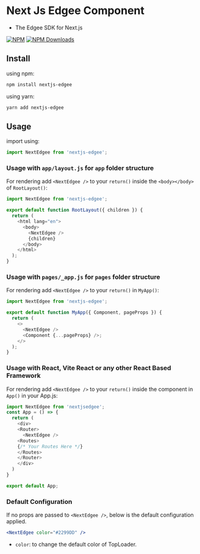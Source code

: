 # Next Js Edgee Component

- The Edgee SDK for Next.js

[![NPM](https://img.shields.io/badge/NPM-%23CB3837.svg?style=for-the-badge&logo=npm&logoColor=white)](https://www.npmjs.com/package/nextjs-toploader)
[![NPM Downloads](https://img.shields.io/npm/dm/nextjs-toploader?&style=flat-square)](https://www.npmjs.com/package/nextjs-toploader)

## Install

using npm:

```bash
npm install nextjs-edgee
```

using yarn:

```bash
yarn add nextjs-edgee
```

## Usage

import using:

```js
import NextEdgee from 'nextjs-edgee';
```

### Usage with `app/layout.js` for `app` folder structure

For rendering add `<NextEdgee />` to your `return()` inside the `<body></body>` of `RootLayout()`:

```js
import NextEdgee from 'nextjs-edgee';

export default function RootLayout({ children }) {
  return (
    <html lang="en">
      <body>
        <NextEdgee />
        {children}
      </body>
    </html>
  );
}
```

### Usage with `pages/_app.js` for `pages` folder structure

For rendering add `<NextEdgee />` to your `return()` in `MyApp()`:

```js
import NextEdgee from 'nextjs-edgee';

export default function MyApp({ Component, pageProps }) {
  return (
    <>
      <NextEdgee />
      <Component {...pageProps} />;
    </>
  );
}
```

### Usage with React, Vite React or any other React Based Framework

For rendering add `<NextEdgee />` to your `return()` inside the <Router><Router/> component in `App()` in your App.js:

```js
import NextEdgee from 'nextjsedgee';
const App = () => {
  return (
    <div>
    <Router>
      <NextEdgee />
    <Routes>
    {/* Your Routes Here */}
    </Routes>
    </Router>
    </div>
  )
}

export default App;
```

### Default Configuration

If no props are passed to `<NextEdgee />`, below is the default configuration applied.

```jsx
<NextEdgee color="#2299DD" />
```

- `color`: to change the default color of TopLoader.

